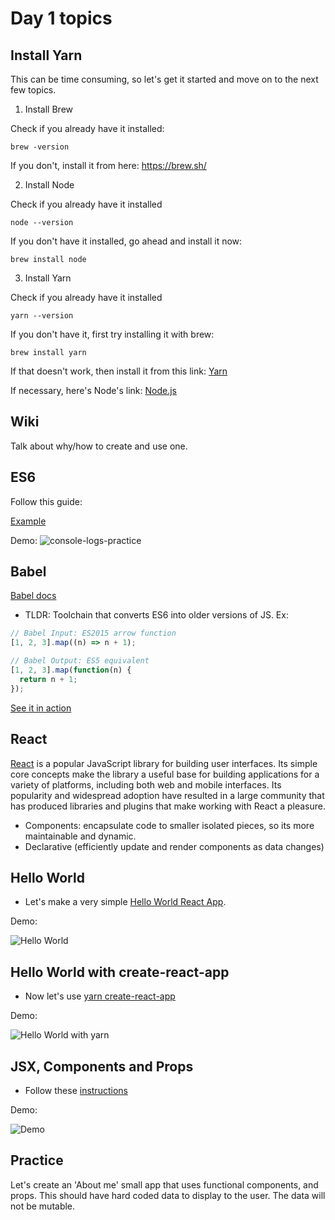 # Day 1 topics

## Install Yarn

This can be time consuming, so let's get it started and move on to the next few topics.

1. Install Brew

Check if you already have it installed:

`brew -version`

If you don't, install it from here: https://brew.sh/

2. Install Node

Check if you already have it installed

`node --version`

If you don't have it installed, go ahead and install it now:

`brew install node`

3. Install Yarn

Check if you already have it installed

`yarn --version`

If you don't have it, first try installing it with brew:

`brew install yarn`

If that doesn't work, then install it from this link: [Yarn](https://yarnpkg.com/latest.msi)

If necessary, here's Node's link: [Node.js](https://nodejs.org/en/)

## Wiki

Talk about why/how to create and use one.

## ES6

Follow this guide:

[Example](./es6-practice)

Demo:
![console-logs-practice](./es6-practice/console-logs-practice.PNG)

## Babel

[Babel docs](https://babeljs.io/docs/en/)

- TLDR: Toolchain that converts ES6 into older versions of JS. Ex:

```js
// Babel Input: ES2015 arrow function
[1, 2, 3].map((n) => n + 1);

// Babel Output: ES5 equivalent
[1, 2, 3].map(function(n) {
  return n + 1;
});
```

[See it in action](https://babeljs.io/repl/#?presets=react&code_lz=GYVwdgxgLglg9mABACwKYBt1wBQEpEDeAUIogE6pQhlIA8AJjAG4B8AEhlogO5xnr0AhLQD0jVgG4iAXyJA)

## React

[React](https://reactjs.org/) is a popular JavaScript library for building user interfaces. Its simple core concepts make the library a useful base for building applications for a variety of platforms, including both web and mobile interfaces. Its popularity and widespread adoption have resulted in a large community that has produced libraries and plugins that make working with React a pleasure.

- Components: encapsulate code to smaller isolated pieces, so its more maintainable and dynamic.
- Declarative (efficiently update and render components as data changes)

## Hello World

- Let's make a very simple [Hello World React App](./hello-world-no-yarn).

Demo:

![Hello World](./hello-world-no-yarn/hello-world.PNG)

## Hello World with create-react-app

- Now let's use [yarn create-react-app](./hello-world-create-react-app)

Demo:

![Hello World with yarn](./hello-world-create-react-app/hello-world-with-yarn.PNG)

## JSX, Components and Props

- Follow these [instructions](./jsx-components-and-props)

Demo:

![Demo](./jsx-components-and-props/demo.gif)

## Practice

Let's create an 'About me' small app that uses functional components, and props. This should have hard coded data to display to the user. The data will not be mutable.
